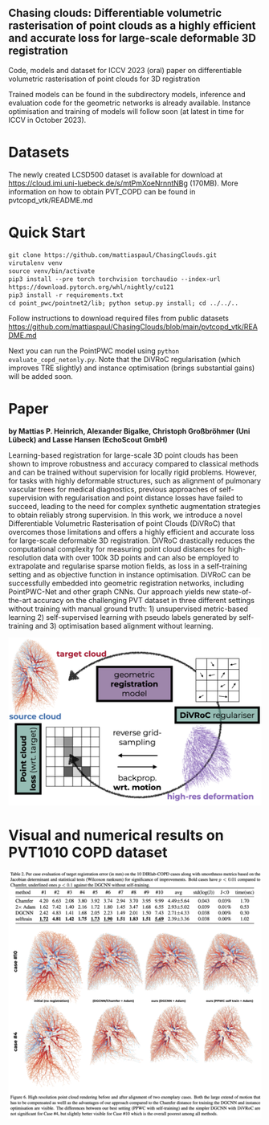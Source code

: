 ## Chasing clouds: Differentiable volumetric rasterisation of point clouds as a highly efficient and accurate loss for large-scale deformable 3D registration
Code, models and dataset for ICCV 2023 (oral) paper on differentiable volumetric rasterisation of point clouds for 3D registration

Trained models can be found in the subdirectory models, inference and evaluation code for the geometric networks is already available. Instance optimisation and training of models will follow soon (at latest in time for ICCV in October 2023).

# Datasets
The newly created LCSD500 dataset is available for download at https://cloud.imi.uni-luebeck.de/s/mtPmXoeNrnntNBg (170MB).
More information on how to obtain PVT_COPD can be found in pvtcopd_vtk/README.md

# Quick Start

```
git clone https://github.com/mattiaspaul/ChasingClouds.git
virutalenv venv
source venv/bin/activate
pip3 install --pre torch torchvision torchaudio --index-url https://download.pytorch.org/whl/nightly/cu121
pip3 install -r requirements.txt
cd point_pwc/pointnet2/lib; python setup.py install; cd ../../..
```
Follow instructions to download required files from public datasets <https://github.com/mattiaspaul/ChasingClouds/blob/main/pvtcopd_vtk/README.md>

Next you can run the PointPWC model using ``python evaluate_copd_netonly.py``. 
Note that the DiVRoC regularisation (which improves TRE slightly) and instance optimisation (brings substantial gains) will be added soon.


# Paper
**by Mattias P. Heinrich, Alexander Bigalke, Christoph Großbröhmer (Uni Lübeck) and Lasse Hansen (EchoScout GmbH)**

Learning-based registration for large-scale 3D point clouds has been shown to improve robustness and accuracy compared to classical methods and can be trained without supervision for locally rigid problems. However, for tasks with highly deformable structures, such as alignment of pulmonary vascular trees for medical diagnostics, previous approaches of self-supervision with regularisation and point distance losses have failed to succeed, leading to the need for complex synthetic augmentation strategies to obtain reliably strong supervision. In this work, we introduce a novel Differentiable Volumetric Rasterisation of point Clouds (DiVRoC) that overcomes those limitations and offers a highly efficient and accurate loss for large-scale deformable 3D registration. DiVRoC drastically reduces the computational complexity for measuring point cloud distances for high-resolution data with over 100k 3D points and can also be employed to extrapolate and regularise sparse motion fields, as loss in a self-training setting and as objective function in instance optimisation. DiVRoC can be successfully embedded into geometric registration networks, including PointPWC-Net and other graph CNNs. Our approach yields new state-of-the-art accuracy on the challenging PVT dataset in three different settings without training with manual ground truth: 1) unsupervised metric-based learning 2) self-supervised learning with pseudo labels generated by self-training and 3) optimisation based alignment without learning.

![Concept](iccv_fig1.png?raw=true "Concept")

# Visual and numerical results on PVT1010 COPD dataset
![Results](github_visual.png?raw=true "Concept")

